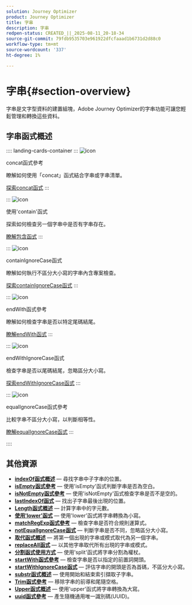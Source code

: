 ```yaml
---
solution: Journey Optimizer
product: Journey Optimizer
title: 字串
description: 字串
redpen-status: CREATED_||_2025-08-11_20-18-34
source-git-commit: 79fdb9535703e961922dfcfaaad1b6731d2d88c0
workflow-type: tm+mt
source-wordcount: '337'
ht-degree: 1%

---
```



# 字串{#section-overview}

字串是文字型資料的建置組塊，Adobe Journey Optimizer的字串功能可讓您輕鬆管理和轉換這些資料。

## 字串函式概述

:::: landing-cards-container
:::
![icon](https://cdn.experienceleague.adobe.com/icons/code-branch.svg?lang=zh-Hant)

concat函式參考

瞭解如何使用「concat」函式結合字串或字串清單。

[探索concat函式](../using/building-journeys/functions/functionconcat.md)
:::

:::
![icon](https://cdn.experienceleague.adobe.com/icons/code-branch.svg?lang=zh-Hant)

使用&#39;contain&#39;函式

探索如何檢查另一個字串中是否有字串存在。

[瞭解包含函式](../using/building-journeys/functions/functioncontain.md)
:::

:::
![icon](https://cdn.experienceleague.adobe.com/icons/code-branch.svg?lang=zh-Hant)

containIgnoreCase函式

瞭解如何執行不區分大小寫的字串內含專案檢查。

[探索containIgnoreCase函式](../using/building-journeys/functions/functioncontainwithignorecase.md)
:::

:::
![icon](https://cdn.experienceleague.adobe.com/icons/code-branch.svg?lang=zh-Hant)

endWith函式參考

瞭解如何檢查字串是否以特定尾碼結尾。

[瞭解endWith函式](../using/building-journeys/functions/functionendwith.md)
:::

:::
![icon](https://cdn.experienceleague.adobe.com/icons/code-branch.svg?lang=zh-Hant)

endWithIgnoreCase函式

檢查字串是否以尾碼結尾，忽略區分大小寫。

[探索endWithIgnoreCase函式](../using/building-journeys/functions/functionendwithignorecase.md)
:::

:::
![icon](https://cdn.experienceleague.adobe.com/icons/code-branch.svg?lang=zh-Hant)

equalIgnoreCase函式參考

比較字串不區分大小寫，以判斷相等性。

[瞭解equalIgnoreCase函式](../using/building-journeys/functions/functionequalignorecase.md)
:::

::::


## 其他資源

- **[indexOf函式概述](../using/building-journeys/functions/functionindexof.md)** — 尋找字串中子字串的位置。
- **[isEmpty函式參考](../using/building-journeys/functions/functionisempty.md)** — 使用&#39;isEmpty&#39;函式判斷字串是否為空白。
- **[isNotEmpty函式參考](../using/building-journeys/functions/functionisnotempty.md)** — 使用&#39;isNotEmpty&#39;函式檢查字串是否不是空的。
- **[lastIndexOf函式](../using/building-journeys/functions/functionlastindexof.md)** — 找出子字串最後出現的位置。
- **[Length函式概述](../using/building-journeys/functions/functionlength.md)** — 計算字串中的字元數。
- **[使用&#39;lower&#39;函式](../using/building-journeys/functions/functionlower.md)** — 使用&#39;lower&#39;函式將字串轉換為小寫。
- **[matchRegExp函式參考](../using/building-journeys/functions/functionmatchregexp.md)** — 檢查字串是否符合規則運算式。
- **[notEqualIgnoreCase函式](../using/building-journeys/functions/functionnotequalignorecase.md)** — 判斷字串是否不同，忽略區分大小寫。
- **[取代函式概述](../using/building-journeys/functions/functionreplace.md)** — 將第一個出現的字串或模式取代為另一個字串。
- **[replaceAll函式](../using/building-journeys/functions/functionreplaceall.md)** — 以其他字串取代所有出現的字串或模式。
- **[分割函式使用方式](../using/building-journeys/functions/functionsplit.md)** — 使用&#39;split&#39;函式將字串分割為權杖。
- **[startWith函式參考](../using/building-journeys/functions/functionstartwith.md)** — 檢查字串是否以指定的前置詞開頭。
- **[startWithIgnoreCase函式](../using/building-journeys/functions/functionstartwithignorecase.md)** — 評估字串的開頭是否為首碼，不區分大小寫。
- **[substr函式概述](../using/building-journeys/functions/functionsubstr.md)** — 使用開始和結束索引擷取子字串。
- **[Trim函式參考](../using/building-journeys/functions/functiontrim.md)** — 移除字串的前導和尾隨空格。
- **[Upper函式概述](../using/building-journeys/functions/functionupper.md)** — 使用&#39;upper&#39;函式將字串轉換為大寫。
- **[uuid函式參考](../using/building-journeys/functions/functionuuid.md)** — 產生隨機通用唯一識別碼(UUID)。
